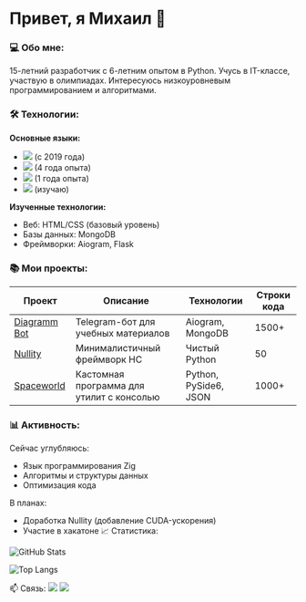 # Привет, я Михаил 👋 

### 💻 Обо мне:
15-летний разработчик с 6-летним опытом в Python. Учусь в IT-классе, участвую в олимпиадах. Интересуюсь низкоуровневым программированием и алгоритмами.

### 🛠 Технологии:

**Основные языки:**
- <img src="https://img.shields.io/badge/Python-3776AB?style=flat&logo=python&logoColor=white"> (с 2019 года)
- <img src="https://img.shields.io/badge/C%23-239120?style=flat&logo=c-sharp&logoColor=white"> (4 года опыта)
- <img src="https://img.shields.io/badge/C%2B%2B-00599C?style=for-the-badge&logo=c%2B%2B&logoColor=white"> (1 года опыта)
- <img src="https://img.shields.io/badge/Zig-F7A41D?style=flat&logo=zig&logoColor=white"> (изучаю)

**Изученные технологии:**
- Веб: HTML/CSS (базовый уровень)
- Базы данных: MongoDB
- Фреймворки: Aiogram, Flask

### 📚 Мои проекты:

| Проект | Описание | Технологии | Строки кода |
|--------|----------|------------|-------------|
| [Diagramm Bot](https://github.com/Binobinos/diagramm) | Telegram-бот для учебных материалов | Aiogram, MongoDB | 1500+ |
| [Nullity](https://github.com/Binobinos/Nullity) | Минималистичный фреймворк НС | Чистый Python | 50 |
| [Spaceworld](https://github.com/Binobinos/SpaceWorld/tree/master) | Кастомная программа для утилит с консолью | Python, PySide6, JSON | 1000+ |


### 📊 Активность:

Сейчас углубляюсь:
- Язык программирования Zig
- Алгоритмы и структуры данных
- Оптимизация кода

В планах:
- Доработка Nullity (добавление CUDA-ускорения)
- Участие в хакатоне
📈 Статистика:

![GitHub Stats](https://github-readme-stats.vercel.app/api?username=Binobinos&show_icons=true&theme=radical&hide_border=true)

![Top Langs](https://github-readme-stats.vercel.app/api/top-langs/?username=Binobinos&layout=compact&theme=radical&hide_border=true)

📫 Связь:
<a href="mailto:binobinos.dev@gmail.com"><img src="https://img.shields.io/badge/Email-0078D4?style=flat&logo=microsoft-outlook&logoColor=white"></a>
<a href="https://t.me/binobinos"><img src="https://img.shields.io/badge/Telegram-26A5E4?style=flat&logo=telegram&logoColor=white"></a>

